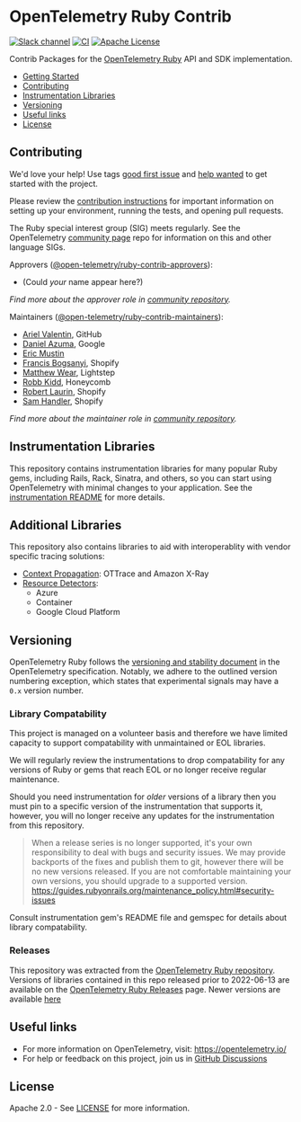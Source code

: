 # OpenTelemetry Ruby Contrib

[![Slack channel][slack-image]][slack-url]
[![CI][ci-image]][ci-image]
[![Apache License][license-image]][license-image]

Contrib Packages for the [OpenTelemetry Ruby][otel-ruby] API and SDK implementation.

- [Getting Started][getting-started]
- [Contributing](#contributing)
- [Instrumentation Libraries](#instrumentation-libraries)
- [Versioning](#versioning)
- [Useful links](#useful-links)
- [License](#license)

## Contributing

We'd love your help! Use tags [good first issue][issues-good-first-issue] and
[help wanted][issues-help-wanted] to get started with the project.

Please review the [contribution instructions](CONTRIBUTING.md) for important
information on setting up your environment, running the tests, and opening pull
requests.

The Ruby special interest group (SIG) meets regularly. See the OpenTelemetry
[community page][ruby-sig] repo for information on this and other language SIGs.

Approvers ([@open-telemetry/ruby-contrib-approvers](https://github.com/orgs/open-telemetry/teams/ruby-contrib-approvers)):

- (Could _your_ name appear here?)

*Find more about the approver role in [community repository](https://github.com/open-telemetry/community/blob/master/community-membership.md#approver).*

Maintainers ([@open-telemetry/ruby-contrib-maintainers](https://github.com/orgs/open-telemetry/teams/ruby-contrib-maintainers)):

- [Ariel Valentin](https://github.com/arielvalentin), GitHub
- [Daniel Azuma](https://github.com/dazuma), Google
- [Eric Mustin](https://github.com/ericmustin)
- [Francis Bogsanyi](https://github.com/fbogsany), Shopify
- [Matthew Wear](https://github.com/mwear), Lightstep
- [Robb Kidd](https://github.com/robbkidd), Honeycomb
- [Robert Laurin](https://github.com/robertlaurin), Shopify
- [Sam Handler](https://github.com/plantfansam), Shopify

*Find more about the maintainer role in [community repository](https://github.com/open-telemetry/community/blob/master/community-membership.md#maintainer).*

## Instrumentation Libraries

This repository contains instrumentation libraries for many popular Ruby
gems, including Rails, Rack, Sinatra, and others, so you can start
using OpenTelemetry with minimal changes to your application. See the
[instrumentation README](instrumentation/) for more details.

## Additional Libraries

This repository also contains libraries to aid with interoperablity with vendor specific tracing solutions:

- [Context Propagation](propagator/): OTTrace and Amazon X-Ray
- [Resource Detectors](resources/):
  - Azure
  - Container
  - Google Cloud Platform

## Versioning

OpenTelemetry Ruby follows the [versioning and stability document][otel-versioning] in the OpenTelemetry specification. Notably, we adhere to the outlined version numbering exception, which states that experimental signals may have a `0.x` version number.

### Library Compatability

This project is managed on a volunteer basis and therefore we have limited capacity to support compatability with unmaintained or EOL libraries.

We will regularly review the instrumentations to drop compatability for any versions of Ruby or gems that reach EOL or no longer receive regular maintenance.

Should you need instrumentation for _older_ versions of a library then you must pin to a specific version of the instrumentation that supports it,
however, you will no longer receive any updates for the instrumentation from this repository.

> When a release series is no longer supported, it's your own responsibility to deal with bugs and security issues. We may provide backports of the fixes and publish them to git, however there will be no new versions released. If you are not comfortable maintaining your own versions, you should upgrade to a supported version. <https://guides.rubyonrails.org/maintenance_policy.html#security-issues>

Consult instrumentation gem's README file and gemspec for details about library compatability.

### Releases

This repository was extracted from the [OpenTelemetry Ruby repository][otel-ruby]. Versions of libraries contained in this repo released prior to 2022-06-13 are available on the [OpenTelemetry Ruby Releases][otel-ruby-releases] page. Newer versions are available [here][otel-ruby-contrib-releases]

## Useful links

- For more information on OpenTelemetry, visit: <https://opentelemetry.io/>
- For help or feedback on this project, join us in [GitHub Discussions][discussions-url]

## License

Apache 2.0 - See [LICENSE][license-url] for more information.

[otel-ruby]: https://github.com/open-telemetry/opentelemetry-ruby
[otel-ruby-releases]: https://github.com/open-telemetry/opentelemetry-ruby/releases
[otel-ruby-contrib-releases]: https://github.com/open-telemetry/opentelemetry-ruby-contrib/releases
[ci-image]: https://github.com/open-telemetry/opentelemetry-ruby-contrib/workflows/CI/badge.svg?event=push
[examples-github]: https://github.com/open-telemetry/opentelemetry-ruby-contrib/tree/main/examples
[getting-started]: https://opentelemetry.io/docs/ruby/
[issues-good-first-issue]: https://github.com/open-telemetry/opentelemetry-ruby-contrib/issues?q=is%3Aissue+is%3Aopen+label%3A%22good+first+issue%22
[issues-help-wanted]: https://github.com/open-telemetry/opentelemetry-ruby-contrib/issues?q=is%3Aissue+is%3Aopen+label%3A%22help+wanted%22
[license-image]: https://img.shields.io/badge/license-Apache_2.0-green.svg?style=flat
[license-url]: https://github.com/open-telemetry/opentelemetry-ruby-contrib/blob/main/LICENSE
[ruby-sig]: https://github.com/open-telemetry/community#ruby-sig
[opentelemetry-instrumentation-all-publishing]: https://github.com/open-telemetry/opentelemetry-ruby-contrib/tree/main/instrumentation/all#publishing
[slack-image]: https://img.shields.io/badge/slack-@cncf/otel/ruby-brightgreen.svg?logo=slack
[slack-url]: https://cloud-native.slack.com/archives/C01NWKKMKMY
[discussions-url]: https://github.com/open-telemetry/opentelemetry-ruby/discussions
[otel-versioning]: https://github.com/open-telemetry/opentelemetry-specification/blob/main/specification/versioning-and-stability.md
[otel-specification]: https://github.com/open-telemetry/opentelemetry-specification/tree/main/specification
